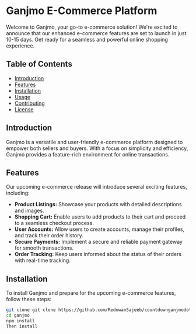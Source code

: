 # Ganjmo E-Commerce Platform

Welcome to Ganjmo, your go-to e-commerce solution! We're excited to announce that our enhanced e-commerce features are set to launch in just 10-15 days. Get ready for a seamless and powerful online shopping experience.

## Table of Contents
- [Introduction](#introduction)
- [Features](#features)
- [Installation](#installation)
- [Usage](#usage)
- [Contributing](#contributing)
- [License](#license)

## Introduction
Ganjmo is a versatile and user-friendly e-commerce platform designed to empower both sellers and buyers. With a focus on simplicity and efficiency, Ganjmo provides a feature-rich environment for online transactions.

## Features
Our upcoming e-commerce release will introduce several exciting features, including:
- **Product Listings:** Showcase your products with detailed descriptions and images.
- **Shopping Cart:** Enable users to add products to their cart and proceed to a seamless checkout process.
- **User Accounts:** Allow users to create accounts, manage their profiles, and track their order history.
- **Secure Payments:** Implement a secure and reliable payment gateway for smooth transactions.
- **Order Tracking:** Keep users informed about the status of their orders with real-time tracking.

## Installation
To install Ganjmo and prepare for the upcoming e-commerce features, follow these steps:

```bash
git clone git clone https://github.com/RedowanSajeeb/countdownganjmodotcom-project
cd ganjmo
npm install
Then install